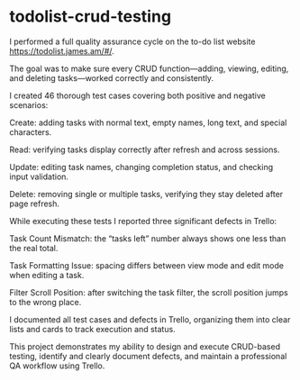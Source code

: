 # todolist-crud-testing

I performed a full quality assurance cycle on the to-do list website https://todolist.james.am/#/.

The goal was to make sure every CRUD function—adding, viewing, editing, and deleting tasks—worked correctly and consistently.

I created 46 thorough test cases covering both positive and negative scenarios:

Create: adding tasks with normal text, empty names, long text, and special characters.

Read: verifying tasks display correctly after refresh and across sessions.

Update: editing task names, changing completion status, and checking input validation.

Delete: removing single or multiple tasks, verifying they stay deleted after page refresh.

While executing these tests I reported three significant defects in Trello:

Task Count Mismatch: the “tasks left” number always shows one less than the real total.

Task Formatting Issue: spacing differs between view mode and edit mode when editing a task.

Filter Scroll Position: after switching the task filter, the scroll position jumps to the wrong place.

I documented all test cases and defects in Trello, organizing them into clear lists and cards to track execution and status.

This project demonstrates my ability to design and execute CRUD-based testing, identify and clearly document defects, and maintain a professional QA workflow using Trello.
